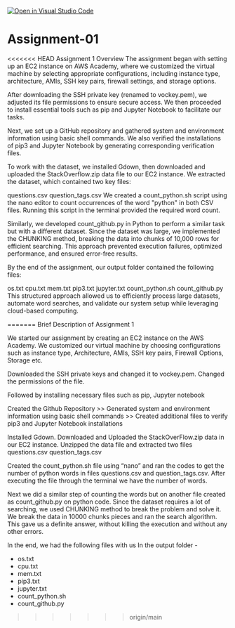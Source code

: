 [![Open in Visual Studio Code](https://classroom.github.com/assets/open-in-vscode-2e0aaae1b6195c2367325f4f02e2d04e9abb55f0b24a779b69b11b9e10269abc.svg)](https://classroom.github.com/online_ide?assignment_repo_id=18148318&assignment_repo_type=AssignmentRepo)
# Assignment-01

<<<<<<< HEAD
Assignment 1 Overview
The assignment began with setting up an EC2 instance on AWS Academy, where we customized the virtual machine by selecting appropriate configurations, including instance type, architecture, AMIs, SSH key pairs, firewall settings, and storage options.

After downloading the SSH private key (renamed to vockey.pem), we adjusted its file permissions to ensure secure access. We then proceeded to install essential tools such as pip and Jupyter Notebook to facilitate our tasks.

Next, we set up a GitHub repository and gathered system and environment information using basic shell commands. We also verified the installations of pip3 and Jupyter Notebook by generating corresponding verification files.

To work with the dataset, we installed Gdown, then downloaded and uploaded the StackOverflow.zip data file to our EC2 instance. We extracted the dataset, which contained two key files:

questions.csv
question_tags.csv
We created a count_python.sh script using the nano editor to count occurrences of the word "python" in both CSV files. Running this script in the terminal provided the required word count.

Similarly, we developed count_github.py in Python to perform a similar task but with a different dataset. Since the dataset was large, we implemented the CHUNKING method, breaking the data into chunks of 10,000 rows for efficient searching. This approach prevented execution failures, optimized performance, and ensured error-free results.

By the end of the assignment, our output folder contained the following files:

os.txt
cpu.txt
mem.txt
pip3.txt
jupyter.txt
count_python.sh
count_github.py
This structured approach allowed us to efficiently process large datasets, automate word searches, and validate our system setup while leveraging cloud-based computing.







=======
Brief Description of Assignment 1

We started our assignment by creating an EC2 instance on the AWS Academy. We customized our virtual machine by choosing configurations such as instance type, Architecture, AMIs, SSH key pairs, Firewall Options, Storage etc.

Downloaded the SSH private keys and changed it to vockey.pem. Changed the permissions of the file. 

Followed by installing necessary files such as pip, Jupyter notebook

Created the Github Repository >> Generated system and environment information using basic shell commands >> Created additional files to verify pip3 and Jupyter Notebook installations

Installed Gdown. Downloaded and Uploaded the StackOverFlow.zip data in our EC2 instance. 
Unzipped the data file and extracted two files
questions.csv
question_tags.csv

Created the count_python.sh file using “nano” and ran the codes to get the number of python words in files questions.csv and question_tags.csv.
After executing the file through the terminal we have the number of words. 

Next we did a similar step of counting the words but on another file created as count_github.py on python code.
Since the dataset requires a lot of searching, we used CHUNKING method to break the problem and solve it. We break the data in 10000 chunks pieces and ran the search algorithm. This gave us a definite answer, without killing the execution and without any other errors.

In the end, we had the following files with us In the output folder - 
* os.txt
* cpu.txt
* mem.txt
* pip3.txt
* jupyter.txt
* count_python.sh
* count_github.py
>>>>>>> origin/main
